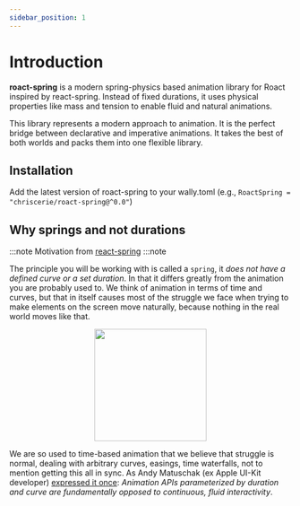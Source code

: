 ```yaml
---
sidebar_position: 1
---
```


# Introduction

<b>roact-spring</b> is a modern spring-physics based animation library for Roact inspired by react-spring. Instead of fixed durations, it uses physical properties like mass and tension to enable fluid and natural animations.

This library represents a modern approach to animation. It is the perfect bridge between declarative and imperative animations. It takes the best of both worlds and packs them into one flexible library.

## Installation

Add the latest version of roact-spring to your wally.toml (e.g., `RoactSpring = "chriscerie/roact-spring@^0.0"`)

## Why springs and not durations

:::note
Motivation from [react-spring](https://react-spring.io/#why-springs-and-not-durations)
:::note

The principle you will be working with is called a `spring`, it *does not have a defined curve or a set duration*. In that it differs greatly from the animation you are probably used to. We think of animation in terms of time and curves, but that in itself causes most of the struggle we face when trying to make elements on the screen move naturally, because nothing in the real world moves like that.

<p align="center">
    <img src="https://i.imgur.com/7CCH51r.png" width="200" />
</p>

We are so used to time-based animation that we believe that struggle is normal, dealing with arbitrary curves, easings, time waterfalls, not to mention getting this all in sync. As Andy Matuschak (ex Apple UI-Kit developer) [expressed it once](https://twitter.com/andy_matuschak/status/566736015188963328): *Animation APIs parameterized by duration and curve are fundamentally opposed to continuous, fluid interactivity*.